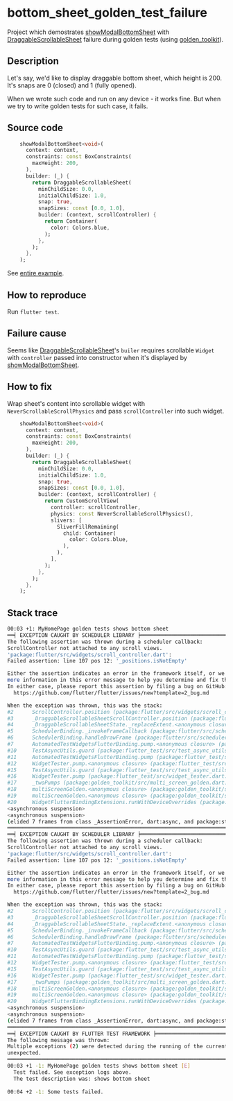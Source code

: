 # bottom_sheet_golden_test_failure

Project which demostrates [showModalBottomSheet](https://api.flutter.dev/flutter/material/showModalBottomSheet.html) with [DraggableScrollableSheet](https://api.flutter.dev/flutter/widgets/DraggableScrollableSheet-class.html) failure during golden tests (using [golden_toolkit](https://pub.dev/packages/golden_toolkit)).

## Description

Let's say, we'd like to display draggable bottom sheet, which height is 200. It's snaps are 0 (closed) and 1 (fully opened).

When we wrote such code and run on any device - it works fine. But when we try to write golden tests for such case, it fails.

## Source code

```dart
    showModalBottomSheet<void>(
      context: context,
      constraints: const BoxConstraints(
        maxHeight: 200,
      ),
      builder: (_) {
        return DraggableScrollableSheet(
          minChildSize: 0.0,
          initialChildSize: 1.0,
          snap: true,
          snapSizes: const [0.0, 1.0],
          builder: (context, scrollController) {
            return Container(
              color: Colors.blue,
            );
          },
        );
      },
    );
```

See [entire example](lib/main.dart).

## How to reproduce

Run `flutter test`.

## Failure cause

Seems like [DraggableScrollableSheet](https://api.flutter.dev/flutter/widgets/DraggableScrollableSheet-class.html)'s `builer` requires scrollable `Widget` with `controller` passed into constructor when it's displayed by [showModalBottomSheet](https://api.flutter.dev/flutter/material/showModalBottomSheet.html).

## How to fix

Wrap sheet's content into scrollable widget with `NeverScrollableScrollPhysics` and pass `scrollController` into such widget.

```dart
    showModalBottomSheet<void>(
      context: context,
      constraints: const BoxConstraints(
        maxHeight: 200,
      ),
      builder: (_) {
        return DraggableScrollableSheet(
          minChildSize: 0.0,
          initialChildSize: 1.0,
          snap: true,
          snapSizes: const [0.0, 1.0],
          builder: (context, scrollController) {
            return CustomScrollView(
              controller: scrollController,
              physics: const NeverScrollableScrollPhysics(),
              slivers: [
                SliverFillRemaining(
                  child: Container(
                    color: Colors.blue,
                  ),
                ),
              ],
            );
          },
        );
      },
    );
```

## Stack trace

``` bash
00:03 +1: MyHomePage golden tests shows bottom sheet                                                      
══╡ EXCEPTION CAUGHT BY SCHEDULER LIBRARY ╞═════════════════════════════════════════════════════════
The following assertion was thrown during a scheduler callback:
ScrollController not attached to any scroll views.
'package:flutter/src/widgets/scroll_controller.dart':
Failed assertion: line 107 pos 12: '_positions.isNotEmpty'

Either the assertion indicates an error in the framework itself, or we should provide substantially
more information in this error message to help you determine and fix the underlying cause.
In either case, please report this assertion by filing a bug on GitHub:
  https://github.com/flutter/flutter/issues/new?template=2_bug.md

When the exception was thrown, this was the stack:
#2      ScrollController.position (package:flutter/src/widgets/scroll_controller.dart:107:12)
#3      _DraggableScrollableSheetScrollController.position (package:flutter/src/widgets/draggable_scrollable_sheet.dart:725:13)
#4      _DraggableScrollableSheetState._replaceExtent.<anonymous closure> (package:flutter/src/widgets/draggable_scrollable_sheet.dart:656:27)
#5      SchedulerBinding._invokeFrameCallback (package:flutter/src/scheduler/binding.dart:1144:15)
#6      SchedulerBinding.handleDrawFrame (package:flutter/src/scheduler/binding.dart:1089:9)
#7      AutomatedTestWidgetsFlutterBinding.pump.<anonymous closure> (package:flutter_test/src/binding.dart:995:9)
#10     TestAsyncUtils.guard (package:flutter_test/src/test_async_utils.dart:71:41)
#11     AutomatedTestWidgetsFlutterBinding.pump (package:flutter_test/src/binding.dart:982:27)
#12     WidgetTester.pump.<anonymous closure> (package:flutter_test/src/widget_tester.dart:608:53)
#15     TestAsyncUtils.guard (package:flutter_test/src/test_async_utils.dart:71:41)
#16     WidgetTester.pump (package:flutter_test/src/widget_tester.dart:608:27)
#17     _twoPumps (package:golden_toolkit/src/multi_screen_golden.dart:18:16)
#18     multiScreenGolden.<anonymous closure> (package:golden_toolkit/src/multi_screen_golden.dart:71:30)
#19     multiScreenGolden.<anonymous closure> (package:golden_toolkit/src/multi_screen_golden.dart:66:13)
#20     WidgetFlutterBindingExtensions.runWithDeviceOverrides (package:golden_toolkit/src/widget_tester_extensions.dart:32:17)
<asynchronous suspension>
<asynchronous suspension>
(elided 7 frames from class _AssertionError, dart:async, and package:stack_trace)
════════════════════════════════════════════════════════════════════════════════════════════════════
══╡ EXCEPTION CAUGHT BY SCHEDULER LIBRARY ╞═════════════════════════════════════════════════════════
The following assertion was thrown during a scheduler callback:
ScrollController not attached to any scroll views.
'package:flutter/src/widgets/scroll_controller.dart':
Failed assertion: line 107 pos 12: '_positions.isNotEmpty'

Either the assertion indicates an error in the framework itself, or we should provide substantially
more information in this error message to help you determine and fix the underlying cause.
In either case, please report this assertion by filing a bug on GitHub:
  https://github.com/flutter/flutter/issues/new?template=2_bug.md

When the exception was thrown, this was the stack:
#2      ScrollController.position (package:flutter/src/widgets/scroll_controller.dart:107:12)
#3      _DraggableScrollableSheetScrollController.position (package:flutter/src/widgets/draggable_scrollable_sheet.dart:725:13)
#4      _DraggableScrollableSheetState._replaceExtent.<anonymous closure> (package:flutter/src/widgets/draggable_scrollable_sheet.dart:656:27)
#5      SchedulerBinding._invokeFrameCallback (package:flutter/src/scheduler/binding.dart:1144:15)
#6      SchedulerBinding.handleDrawFrame (package:flutter/src/scheduler/binding.dart:1089:9)
#7      AutomatedTestWidgetsFlutterBinding.pump.<anonymous closure> (package:flutter_test/src/binding.dart:995:9)
#10     TestAsyncUtils.guard (package:flutter_test/src/test_async_utils.dart:71:41)
#11     AutomatedTestWidgetsFlutterBinding.pump (package:flutter_test/src/binding.dart:982:27)
#12     WidgetTester.pump.<anonymous closure> (package:flutter_test/src/widget_tester.dart:608:53)
#15     TestAsyncUtils.guard (package:flutter_test/src/test_async_utils.dart:71:41)
#16     WidgetTester.pump (package:flutter_test/src/widget_tester.dart:608:27)
#17     _twoPumps (package:golden_toolkit/src/multi_screen_golden.dart:18:16)
#18     multiScreenGolden.<anonymous closure> (package:golden_toolkit/src/multi_screen_golden.dart:71:30)
#19     multiScreenGolden.<anonymous closure> (package:golden_toolkit/src/multi_screen_golden.dart:66:13)
#20     WidgetFlutterBindingExtensions.runWithDeviceOverrides (package:golden_toolkit/src/widget_tester_extensions.dart:32:17)
<asynchronous suspension>
<asynchronous suspension>
(elided 7 frames from class _AssertionError, dart:async, and package:stack_trace)
════════════════════════════════════════════════════════════════════════════════════════════════════
══╡ EXCEPTION CAUGHT BY FLUTTER TEST FRAMEWORK ╞════════════════════════════════════════════════════
The following message was thrown:
Multiple exceptions (2) were detected during the running of the current test, and at least one was
unexpected.
════════════════════════════════════════════════════════════════════════════════════════════════════
00:03 +1 -1: MyHomePage golden tests shows bottom sheet [E]                                               
  Test failed. See exception logs above.
  The test description was: shows bottom sheet
  
00:04 +2 -1: Some tests failed.
```
